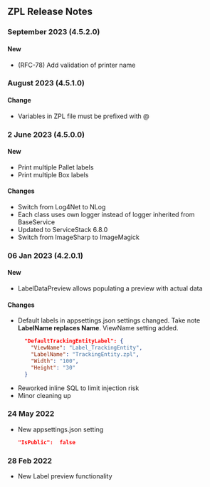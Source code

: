 ## ZPL Release Notes

### September 2023 (4.5.2.0)
#### New
- (RFC-78) Add validation of printer name

### August 2023 (4.5.1.0)
#### Change
- Variables in ZPL file must be prefixed with @

### 2 June 2023 (4.5.0.0) 

#### New
- Print multiple Pallet labels
- Print multiple Box labels
#### Changes
- Switch from Log4Net to NLog
- Each class uses own logger instead of logger inherited from BaseService
- Updated to ServiceStack 6.8.0
- Switch from ImageSharp to ImageMagick



### 06 Jan 2023 (4.2.0.1)
#### New
- LabelDataPreview allows populating a preview with actual data
#### Changes
- Default labels in appsettings.json settings changed. Take note **LabelName replaces Name**. ViewName setting added.
    ```json
      "DefaultTrackingEntityLabel": {
        "ViewName": "Label_TrackingEntity",
        "LabelName": "TrackingEntity.zpl",
        "Width": "100",
        "Height": "30"
      }
    ```
- Reworked inline SQL to limit injection risk
- Minor cleaning up

### 24 May 2022
- New appsettings.json setting
    ```json
    "IsPublic":  false
    ```
### 28 Feb 2022
- New Label preview functionality